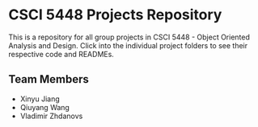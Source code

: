 # CSCI 5448 Projects Repository

This is a repository for all group projects in CSCI 5448 - Object Oriented Analysis and Design. Click into the individual project folders to see their respective code and READMEs.

## Team Members
- Xinyu Jiang
- Qiuyang Wang
- Vladimir Zhdanovs

